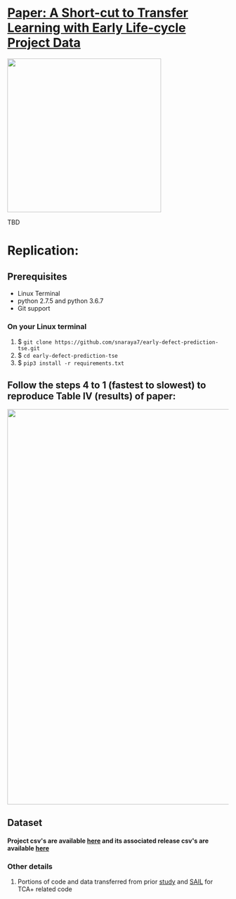 # [Paper: A Short-cut to Transfer Learning with Early Life-cycle Project Data](TBD) 

<img src="transfer.png" width="350">

TBD

# Replication:

## Prerequisites

* Linux Terminal
* python 2.7.5 and python 3.6.7
* Git support

### On your Linux terminal

1. $ `git clone https://github.com/snaraya7/early-defect-prediction-tse.git`
1. $ `cd early-defect-prediction-tse`
1. $ `pip3 install -r requirements.txt`

## Follow the steps 4 to 1 (fastest to slowest) to reproduce Table IV (results) of paper:

<img src="https://github.com/snaraya7/early-defect-prediction-tse/blob/master/images/scratch.PNG" width="900">

## Dataset

#### Project csv's are available [here](https://github.com/snaraya7/early-defect-prediction-tse/tree/master/data) and its associated release csv's are available [here](https://github.com/snaraya7/early-defect-prediction-tse/tree/master/data/releases)

### Other details
1. Portions of code and data transferred from prior [study](https://ieeexplore.ieee.org/abstract/document/9401968) and [SAIL](https://sailhome.cs.queensu.ca/replication/featred-vs-featsel-defectpred/) for TCA+ related code
 


